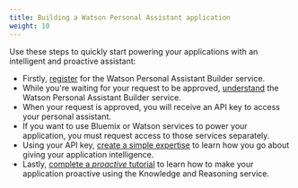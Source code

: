 ```yaml
---
title: Building a Watson Personal Assistant application
weight: 10
---
```

Use these steps to quickly start powering your applications with an intelligent and proactive assistant:

* Firstly, [register]({{site.baseurl}}/get-started/get-api-key/) for the Watson Personal Assistant Builder service.
* While you're waiting for your request to be approved, [understand]({{site.baseurl}}/understand-service/overview) the Watson Personal Assistant Builder service.
* When your request is approved, you will receive an API key to access your personal assistant.
* If you want to use Bluemix or Watson services to power your application, you must request access to those services separately.
* Using your API key, [create a simple expertise]({{site.baseurl}}/expertise/what-are-they/) to learn how you go about giving your application intelligence.
* Lastly, [complete a _proactive_ tutorial]({{site.baseurl}}/knowledge/proactive/) to learn how to make your application proactive using the Knowledge and Reasoning service.
